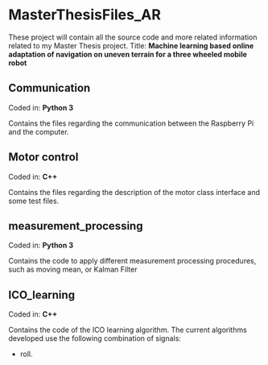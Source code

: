 # MasterThesisFiles_AR

These project will contain all the source code and more related information related to my Master Thesis project.
Title: **Machine learning based online adaptation of navigation on uneven terrain for a three wheeled mobile robot**

## Communication 

Coded in: **Python 3**

Contains the files regarding the communication between the Raspberry Pi and the computer.

## Motor control

Coded in: **C++**

Contains the files regarding the description of the motor class interface and some test files.

## measurement_processing

Coded in: **Python 3**

Contains the code to apply different measurement processing procedures, such as moving mean, or Kalman Filter

## ICO_learning

Coded in: **C++**

Contains the code of the ICO learning algorithm. The current algorithms developed use the following combination of signals:

* roll.
